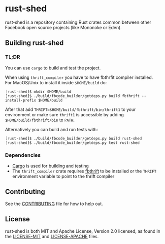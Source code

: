 # rust-shed

rust-shed is a repository containing Rust crates common between other Facebook
open source projects (like Mononoke or Eden).

## Building rust-shed

### TL;DR

You can use `cargo` to build and test the project.

When using `thrift_compiler` you have to have fbthrfit compiler installed. For
MacOS/Unix to install it inside `$HOME/build` do:

```
[rust-shed]$ mkdir $HOME/build
[rust-shed]$ ./build/fbcode_builder/getdeps.py build fbthrift --install-prefix $HOME/build
```

After that add `THRIFT=$HOME/build/fbthrift/bin/thrift1` to your environment or
make sure `thrift1` is accessible by adding `$HOME/build/fbthrift/bin` to
`PATH`.

Alternatively you can build and run tests with:

```
[rust-shed]$ ./build/fbcode_builder/getdeps.py build rust-shed
[rust-shed]$ ./build/fbcode_builder/getdeps.py test rust-shed
```

### Dependencies

- [Cargo](https://github.com/rust-lang/cargo) is used for building and testing
- The `thrift_compiler` crate requires
  [fbthrift](https://github.com/facebook/fbthrift) to be installed or the
  `THRIFT` environment variable to point to the thrift compiler

## Contributing

See the [CONTRIBUTING](CONTRIBUTING.md) file for how to help out.

## License

rust-shed is both MIT and Apache License, Version 2.0 licensed, as found in the
[LICENSE-MIT](LICENSE-MIT) and [LICENSE-APACHE](LICENSE-APACHE) files.

